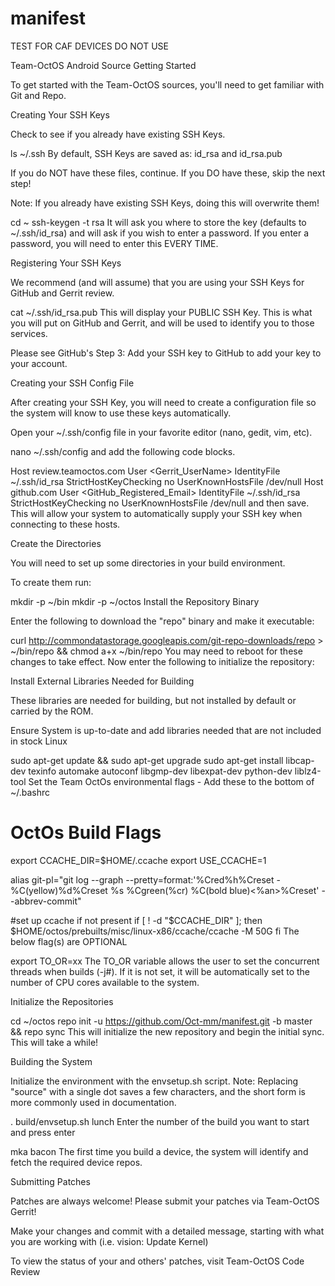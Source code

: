 # manifest
TEST FOR CAF DEVICES DO NOT USE

Team-OctOS Android Source
Getting Started

To get started with the Team-OctOS sources, you'll need to get familiar with Git and Repo.

Creating Your SSH Keys

Check to see if you already have existing SSH Keys.

ls ~/.ssh
By default, SSH Keys are saved as: id_rsa and id_rsa.pub

If you do NOT have these files, continue. If you DO have these, skip the next step!

Note: If you already have existing SSH Keys, doing this will overwrite them!

cd ~
ssh-keygen -t rsa
It will ask you where to store the key (defaults to ~/.ssh/id_rsa) and will ask if you wish to enter a password. If you enter a password, you will need to enter this EVERY TIME.

Registering Your SSH Keys

We recommend (and will assume) that you are using your SSH Keys for GitHub and Gerrit review.

cat ~/.ssh/id_rsa.pub
This will display your PUBLIC SSH Key. This is what you will put on GitHub and Gerrit, and will be used to identify you to those services.

Please see GitHub's Step 3: Add your SSH key to GitHub to add your key to your account.

Creating your SSH Config File

After creating your SSH Key, you will need to create a configuration file so the system will know to use these keys automatically.

Open your ~/.ssh/config file in your favorite editor (nano, gedit, vim, etc).

nano ~/.ssh/config
and add the following code blocks.

Host review.teamoctos.com
    User <Gerrit_UserName>
    IdentityFile ~/.ssh/id_rsa
    StrictHostKeyChecking no
    UserKnownHostsFile /dev/null
Host github.com
    User <GitHub_Registered_Email>
    IdentityFile ~/.ssh/id_rsa
    StrictHostKeyChecking no
    UserKnownHostsFile /dev/null
and then save. This will allow your system to automatically supply your SSH key when connecting to these hosts.

Create the Directories

You will need to set up some directories in your build environment.

To create them run:

mkdir -p ~/bin
mkdir -p ~/octos
Install the Repository Binary

Enter the following to download the "repo" binary and make it executable:

curl http://commondatastorage.googleapis.com/git-repo-downloads/repo > ~/bin/repo && chmod a+x ~/bin/repo
You may need to reboot for these changes to take effect. Now enter the following to initialize the repository:

Install External Libraries Needed for Building

These libraries are needed for building, but not installed by default or carried by the ROM.

Ensure System is up-to-date and add libraries needed that are not included in stock Linux

sudo apt-get update && sudo apt-get upgrade
sudo apt-get install libcap-dev texinfo automake autoconf libgmp-dev libexpat-dev python-dev liblz4-tool
Set the Team OctOs environmental flags - Add these to the bottom of ~/.bashrc

# OctOs Build Flags
export CCACHE_DIR=$HOME/.ccache
export USE_CCACHE=1

alias git-pl="git log --graph --pretty=format:'%Cred%h%Creset -%C(yellow)%d%Creset %s %Cgreen(%cr) %C(bold blue)<%an>%Creset' --abbrev-commit"

#set up ccache if not present
if [ ! -d "$CCACHE_DIR" ]; then
    $HOME/octos/prebuilts/misc/linux-x86/ccache/ccache -M 50G
fi
The below flag(s) are OPTIONAL

export TO_OR=xx
The TO_OR variable allows the user to set the concurrent threads when builds (-j#). If it is not set, it will be automatically set to the number of CPU cores available to the system.

Initialize the Repositories

cd ~/octos
repo init -u https://github.com/Oct-mm/manifest.git -b master && repo sync
This will initialize the new repository and begin the initial sync. This will take a while!

Building the System

Initialize the environment with the envsetup.sh script. Note: Replacing "source" with a single dot saves a few characters, and the short form is more commonly used in documentation.

. build/envsetup.sh
lunch
Enter the number of the build you want to start and press enter

mka bacon 
The first time you build a device, the system will identify and fetch the required device repos.

Submitting Patches

Patches are always welcome! Please submit your patches via Team-OctOS Gerrit!

Make your changes and commit with a detailed message, starting with what you are working with (i.e. vision: Update Kernel)

To view the status of your and others' patches, visit Team-OctOS Code Review
